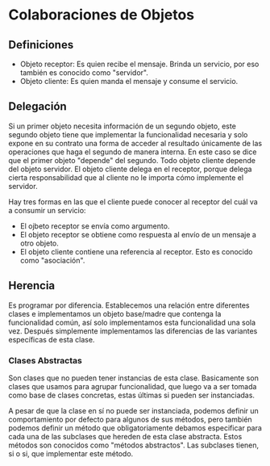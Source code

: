 # Colaboraciones de Objetos

## Definiciones

* Objeto receptor: Es quien recibe el mensaje. Brinda un servicio, por eso
también es conocido como "servidor".
* Objeto cliente: Es quien manda el mensaje y consume el servicio.

## Delegación

Si un primer objeto necesita información de un segundo objeto, este segundo
objeto tiene que implementar la funcionalidad necesaria y solo expone en su
contrato una forma de acceder al resultado únicamente de las operaciones que
haga el segundo de manera interna. En este caso se dice que el primer objeto
"depende" del segundo. Todo objeto cliente depende del objeto servidor. El
objeto cliente delega en el receptor, porque delega cierta responsabilidad que
al cliente no le importa cómo implemente el servidor.

Hay tres formas en las que el cliente puede conocer al receptor del cuál va a
consumir un servicio:

* El ojbeto receptor se envía como argumento.
* El objeto receptor se obtiene como respuesta al envío de un mensaje a otro
objeto.
* El objeto cliente contiene una referencia al receptor. Esto es conocido como
"asociación".

## Herencia

Es programar por diferencia. Establecemos una relación entre diferentes clases
e implementamos un objeto base/madre que contenga la funcionalidad común, así
solo implementamos esta funcionalidad una sola vez. Después simplemente
implementamos las diferencias de las variantes específicas de esta clase.

### Clases Abstractas

Son clases que no pueden tener instancias de esta clase. Basicamente son clases
que usamos para agrupar funcionalidad, que luego va a ser tomada como base de
clases concretas, estas últimas si pueden ser instanciadas.

A pesar de que la clase en sí no puede ser instanciada, podemos definir un
comportamiento por defecto para algunos de sus métodos, pero también podemos
definir un método que obligatoriamente debamos especificar para cada una de
las subclases que hereden de esta clase abstracta. Estos métodos son conocidos
como "métodos abstractos". Las subclases tienen, si o si, que implementar este
método.
